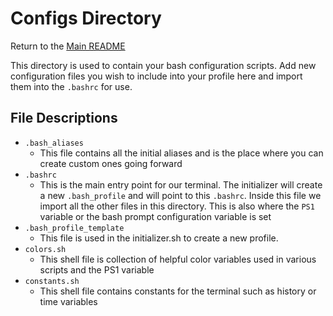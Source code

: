 # Configs Directory

Return to the [Main README](../../README.md)

This directory is used to contain your bash configuration scripts.  Add new configuration files you wish to include into your profile here and import them into the `.bashrc` for use.

## File Descriptions

- `.bash_aliases`
   - This file contains all the initial aliases and is the place where you can create custom ones going forward
- `.bashrc`
   - This is the main entry point for our terminal. The initializer will create a new `.bash_profile` and will point to this `.bashrc`.  Inside this file we import all the other files in this directory. This is also where the `PS1` variable or the bash prompt configuration variable is set
- `.bash_profile_template`
   - This file is used in the initializer.sh to create a new profile.
- `colors.sh`
   - This shell file is collection of helpful color variables used in various scripts and the PS1 variable
- `constants.sh`
   - This shell file contains constants for the terminal such as history or time variables